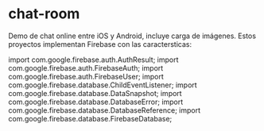 # chat-room
Demo de chat online entre iOS y Android, incluye carga de imágenes.
Estos proyectos implementan Firebase con las caractersticas:

import com.google.firebase.auth.AuthResult;
import com.google.firebase.auth.FirebaseAuth;
import com.google.firebase.auth.FirebaseUser;
import com.google.firebase.database.ChildEventListener;
import com.google.firebase.database.DataSnapshot;
import com.google.firebase.database.DatabaseError;
import com.google.firebase.database.DatabaseReference;
import com.google.firebase.database.FirebaseDatabase;
